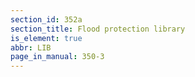```yaml
---
section_id: 352a
section_title: Flood protection library
is_element: true
abbr: LIB
page_in_manual: 350-3
---
```

